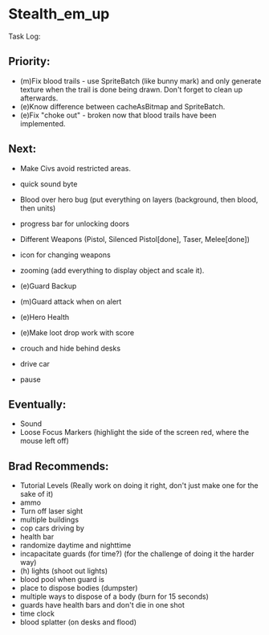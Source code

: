 Stealth_em_up
=============

Task Log:


## Priority:

* (m)Fix blood trails - use SpriteBatch (like bunny mark) and only generate texture when the trail is done being drawn.  Don't forget to clean up afterwards.
* (e)Know difference between cacheAsBitmap and SpriteBatch.
* (e)Fix "choke out" - broken now that blood trails have been implemented.


## Next:
  
* Make Civs avoid restricted areas.
* quick sound byte  
* Blood over hero bug  (put everything on layers (background, then blood, then units)
* progress bar for unlocking doors
* Different Weapons (Pistol, Silenced Pistol[done], Taser, Melee[done])
* icon for changing weapons
* zooming (add everything to display object and scale it).

* (e)Guard Backup
* (m)Guard attack when on alert
* (e)Hero Health
* (e)Make loot drop work with score
* crouch and hide behind desks
* drive car
* pause


  
## Eventually:
* Sound
* Loose Focus Markers (highlight the side of the screen red, where the mouse left off)

## Brad Recommends:
* Tutorial Levels (Really work on doing it right, don't just make one for the sake of it)
* ammo
* Turn off laser sight
* multiple buildings
* cop cars driving by
* health bar
* randomize daytime and nighttime
* incapacitate guards (for time?) (for the challenge of doing it the harder way)
* (h) lights (shoot out lights)
* blood pool when guard is 
* place to dispose bodies (dumpster)
* multiple ways to dispose of a body (burn for 15 seconds)
* guards have health bars and don't die in one shot
* time clock
* blood splatter (on desks and flood)
